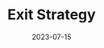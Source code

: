 ---
authors: Martha Wells
books/tags:
- fiction
- science fiction
date: 2023-07-15
params:
  isbn13: '9781250191854'
  series: The Murderbot Diaries
  year: '2018'
star_rating: 3
title: Exit Strategy
---